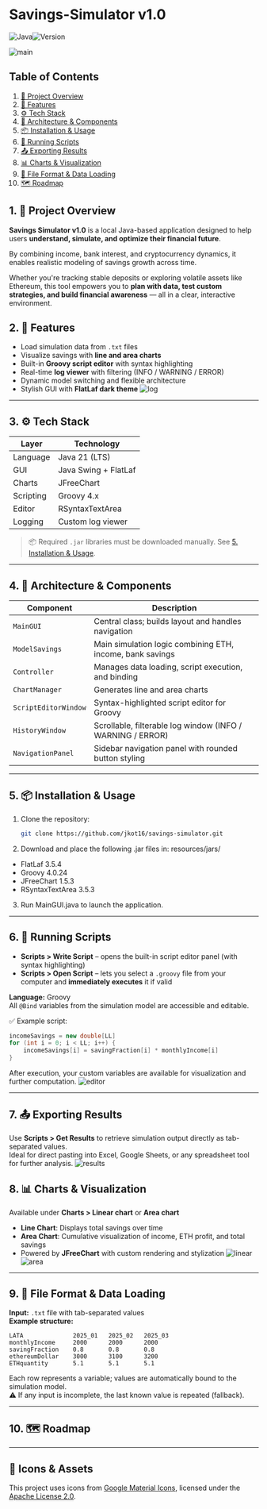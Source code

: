 # Savings-Simulator v1.0
![Java](https://img.shields.io/badge/Java-21-blue?logo=java)![Version](https://img.shields.io/badge/Version-1.0-green)

![main](https://github.com/user-attachments/assets/ea1573e5-0739-4b76-9629-ef891043a5ca)



## Table of Contents

1. [🔎 Project Overview](#1-project-overview)  
2. [🧠 Features](#2-features)  
3. [⚙️ Tech Stack](#3-tech-stack)  
4. [🧱 Architecture & Components](#4-architecture--components)  
5. [📦 Installation & Usage](#5-installation--usage)  
6. [🧪 Running Scripts](#6-running-scripts)  
7. [📤 Exporting Results](#7-exporting-results)  
8. [📊 Charts & Visualization](#8-charts--visualization)  
9. [📁 File Format & Data Loading](#9-file-format--data-loading)  
10. [🗺️ Roadmap](#10-roadmap)  




## 1. 🔎 Project Overview

**Savings Simulator v1.0** is a local Java-based application designed to help users **understand, simulate, and optimize their financial future**.  

By combining income, bank interest, and cryptocurrency dynamics, it enables realistic modeling of savings growth across time.  

Whether you're tracking stable deposits or exploring volatile assets like Ethereum, this tool empowers you to **plan with data, test custom strategies, and build financial awareness** — all in a clear, interactive environment.

## 2. 🧠 Features

- Load simulation data from `.txt` files  
- Visualize savings with **line and area charts**  
- Built-in **Groovy script editor** with syntax highlighting  
- Real-time **log viewer** with filtering (INFO / WARNING / ERROR)  
- Dynamic model switching and flexible architecture  
- Stylish GUI with **FlatLaf dark theme**
![log](https://github.com/user-attachments/assets/498d2563-f841-4f45-a7ca-2d67b0699029)

---

## 3. ⚙️ Tech Stack

| Layer         | Technology                  |
|---------------|-----------------------------|
| Language      | Java 21 (LTS)               |
| GUI           | Java Swing + FlatLaf        |
| Charts        | JFreeChart                  |
| Scripting     | Groovy 4.x                  |
| Editor        | RSyntaxTextArea             |
| Logging       | Custom log viewer           |

> 📦 Required `.jar` libraries must be downloaded manually. See [5. Installation & Usage](#5-installation--usage).

---

## 4. 🧱 Architecture & Components

| Component            | Description                                                   |
|---------------------|---------------------------------------------------------------|
| `MainGUI`           | Central class; builds layout and handles navigation           |
| `ModelSavings`      | Main simulation logic combining ETH, income, bank savings     |
| `Controller`        | Manages data loading, script execution, and binding           |
| `ChartManager`      | Generates line and area charts                                |
| `ScriptEditorWindow`| Syntax-highlighted script editor for Groovy                   |
| `HistoryWindow`     | Scrollable, filterable log window (INFO / WARNING / ERROR)    |
| `NavigationPanel`   | Sidebar navigation panel with rounded button styling          |

---

## 5. 📦 Installation & Usage

1. Clone the repository:
   ```bash
   git clone https://github.com/jkot16/savings-simulator.git
   ```
2. Download and place the following .jar files in: resources/jars/
  - FlatLaf 3.5.4
  - Groovy 4.0.24
  - JFreeChart 1.5.3
  - RSyntaxTextArea 3.5.3

3. Run MainGUI.java to launch the application.

   
---

## 6. 🧪 Running Scripts

- **Scripts > Write Script** – opens the built-in script editor panel (with syntax highlighting)  
- **Scripts > Open Script** – lets you select a `.groovy` file from your computer and **immediately executes** it if valid

**Language:** Groovy  
All `@Bind` variables from the simulation model are accessible and editable.

✅ Example script:
```groovy
incomeSavings = new double[LL]
for (int i = 0; i < LL; i++) {
    incomeSavings[i] = savingFraction[i] * monthlyIncome[i]
}
```

After execution, your custom variables are available for visualization and further computation.
![editor](https://github.com/user-attachments/assets/e22d4c78-9e86-4d37-a37a-097a76ef30d1)

---
## 7. 📤 Exporting Results

Use **Scripts > Get Results** to retrieve simulation output directly as tab-separated values.  
Ideal for direct pasting into Excel, Google Sheets, or any spreadsheet tool for further analysis.
![results](https://github.com/user-attachments/assets/0e38d38b-6496-45de-8d17-e93213979614)


## 8. 📊 Charts & Visualization

Available under **Charts > Linear chart** or **Area chart**

- **Line Chart**: Displays total savings over time  
- **Area Chart**: Cumulative visualization of income, ETH profit, and total savings  
- Powered by **JFreeChart** with custom rendering and stylization
![linear](https://github.com/user-attachments/assets/36c724f0-27b9-45eb-ad07-9f3825647380)
![area](https://github.com/user-attachments/assets/d7f4fbc5-70d8-4a07-816f-323e957d9c7b)


---

## 9. 📁 File Format & Data Loading

**Input:** `.txt` file with tab-separated values  
**Example structure:**

```plaintext
LATA              2025_01   2025_02   2025_03
monthlyIncome     2000      2000      2000
savingFraction    0.8       0.8       0.8
ethereumDollar    3000      3100      3200
ETHquantity       5.1       5.1       5.1
```

Each row represents a variable; values are automatically bound to the simulation model.  
⚠️ If any input is incomplete, the last known value is repeated (fallback).

---

## 10. 🗺️ Roadmap


---
## 📎 Icons & Assets

This project uses icons from [Google Material Icons](https://fonts.google.com/icons), licensed under the [Apache License 2.0](https://www.apache.org/licenses/LICENSE-2.0).
